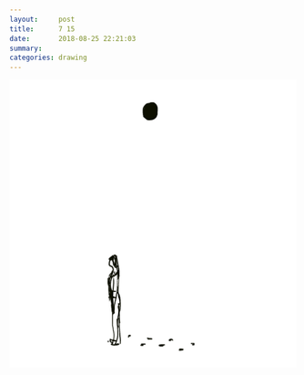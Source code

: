 ```yaml
---
layout:     post
title:      7 15
date:       2018-08-25 22:21:03
summary:    
categories: drawing
---
```

![7 15](/images/diary/7-15.png ".")
